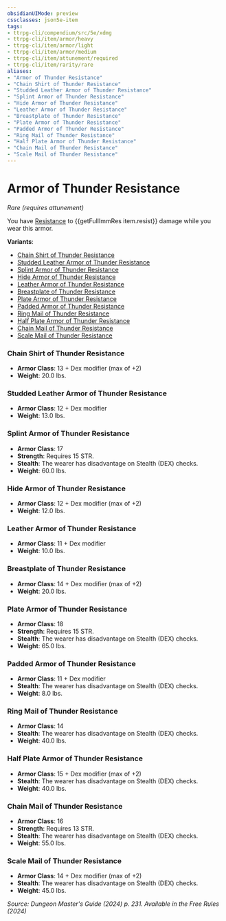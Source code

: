 ```yaml
---
obsidianUIMode: preview
cssclasses: json5e-item
tags:
- ttrpg-cli/compendium/src/5e/xdmg
- ttrpg-cli/item/armor/heavy
- ttrpg-cli/item/armor/light
- ttrpg-cli/item/armor/medium
- ttrpg-cli/item/attunement/required
- ttrpg-cli/item/rarity/rare
aliases: 
- "Armor of Thunder Resistance"
- "Chain Shirt of Thunder Resistance"
- "Studded Leather Armor of Thunder Resistance"
- "Splint Armor of Thunder Resistance"
- "Hide Armor of Thunder Resistance"
- "Leather Armor of Thunder Resistance"
- "Breastplate of Thunder Resistance"
- "Plate Armor of Thunder Resistance"
- "Padded Armor of Thunder Resistance"
- "Ring Mail of Thunder Resistance"
- "Half Plate Armor of Thunder Resistance"
- "Chain Mail of Thunder Resistance"
- "Scale Mail of Thunder Resistance"
---
```

# Armor of Thunder Resistance
*Rare (requires attunement)*  



You have [Resistance](3-Mechanics/CLI/rules/variant-rules/resistance-xphb.md) to {{getFullImmRes item.resist}} damage while you wear this armor.

**Variants**:
- [Chain Shirt of Thunder Resistance](#Chain%20Shirt%20of%20Thunder%20Resistance)
- [Studded Leather Armor of Thunder Resistance](#Studded%20Leather%20Armor%20of%20Thunder%20Resistance)
- [Splint Armor of Thunder Resistance](#Splint%20Armor%20of%20Thunder%20Resistance)
- [Hide Armor of Thunder Resistance](#Hide%20Armor%20of%20Thunder%20Resistance)
- [Leather Armor of Thunder Resistance](#Leather%20Armor%20of%20Thunder%20Resistance)
- [Breastplate of Thunder Resistance](#Breastplate%20of%20Thunder%20Resistance)
- [Plate Armor of Thunder Resistance](#Plate%20Armor%20of%20Thunder%20Resistance)
- [Padded Armor of Thunder Resistance](#Padded%20Armor%20of%20Thunder%20Resistance)
- [Ring Mail of Thunder Resistance](#Ring%20Mail%20of%20Thunder%20Resistance)
- [Half Plate Armor of Thunder Resistance](#Half%20Plate%20Armor%20of%20Thunder%20Resistance)
- [Chain Mail of Thunder Resistance](#Chain%20Mail%20of%20Thunder%20Resistance)
- [Scale Mail of Thunder Resistance](#Scale%20Mail%20of%20Thunder%20Resistance)

### Chain Shirt of Thunder Resistance

- **Armor Class**: 13 + Dex modifier (max of +2)
- **Weight**: 20.0 lbs.

### Studded Leather Armor of Thunder Resistance

- **Armor Class**: 12 + Dex modifier
- **Weight**: 13.0 lbs.

### Splint Armor of Thunder Resistance

- **Armor Class**: 17
- **Strength**: Requires 15 STR.
- **Stealth**: The wearer has disadvantage on Stealth (DEX) checks.
- **Weight**: 60.0 lbs.

### Hide Armor of Thunder Resistance

- **Armor Class**: 12 + Dex modifier (max of +2)
- **Weight**: 12.0 lbs.

### Leather Armor of Thunder Resistance

- **Armor Class**: 11 + Dex modifier
- **Weight**: 10.0 lbs.

### Breastplate of Thunder Resistance

- **Armor Class**: 14 + Dex modifier (max of +2)
- **Weight**: 20.0 lbs.

### Plate Armor of Thunder Resistance

- **Armor Class**: 18
- **Strength**: Requires 15 STR.
- **Stealth**: The wearer has disadvantage on Stealth (DEX) checks.
- **Weight**: 65.0 lbs.

### Padded Armor of Thunder Resistance

- **Armor Class**: 11 + Dex modifier
- **Stealth**: The wearer has disadvantage on Stealth (DEX) checks.
- **Weight**: 8.0 lbs.

### Ring Mail of Thunder Resistance

- **Armor Class**: 14
- **Stealth**: The wearer has disadvantage on Stealth (DEX) checks.
- **Weight**: 40.0 lbs.

### Half Plate Armor of Thunder Resistance

- **Armor Class**: 15 + Dex modifier (max of +2)
- **Stealth**: The wearer has disadvantage on Stealth (DEX) checks.
- **Weight**: 40.0 lbs.

### Chain Mail of Thunder Resistance

- **Armor Class**: 16
- **Strength**: Requires 13 STR.
- **Stealth**: The wearer has disadvantage on Stealth (DEX) checks.
- **Weight**: 55.0 lbs.

### Scale Mail of Thunder Resistance

- **Armor Class**: 14 + Dex modifier (max of +2)
- **Stealth**: The wearer has disadvantage on Stealth (DEX) checks.
- **Weight**: 45.0 lbs.


*Source: Dungeon Master's Guide (2024) p. 231. Available in the Free Rules (2024)*